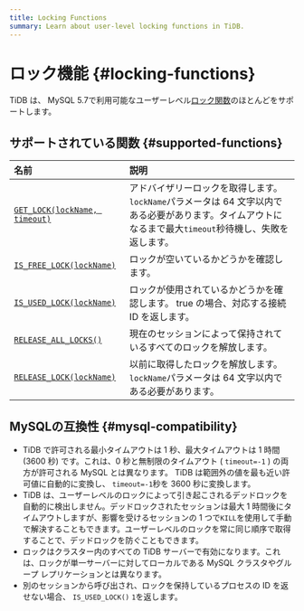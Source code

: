 ```yaml
---
title: Locking Functions
summary: Learn about user-level locking functions in TiDB.
---
```


# ロック機能 {#locking-functions}

TiDB は、 MySQL 5.7で利用可能なユーザーレベル[ロック関数](https://dev.mysql.com/doc/refman/5.7/en/locking-functions.html)のほとんどをサポートします。

## サポートされている関数 {#supported-functions}

| 名前                                                                                                                 | 説明                                                                                       |
| :----------------------------------------------------------------------------------------------------------------- | :--------------------------------------------------------------------------------------- |
| [`GET_LOCK(lockName, timeout)`](https://dev.mysql.com/doc/refman/8.0/en/locking-functions.html#function_get-lock)  | アドバイザリーロックを取得します。 `lockName`パラメータは 64 文字以内である必要があります。タイムアウトになるまで最大`timeout`秒待機し、失敗を返します。 |
| [`IS_FREE_LOCK(lockName)`](https://dev.mysql.com/doc/refman/8.0/en/locking-functions.html#function_is-free-lock)   | ロックが空いているかどうかを確認します。                                                                     |
| [`IS_USED_LOCK(lockName)`](https://dev.mysql.com/doc/refman/8.0/en/locking-functions.html#function_is-used-lock)   | ロックが使用されているかどうかを確認します。 true の場合、対応する接続​​ ID を返します。                                       |
| [`RELEASE_ALL_LOCKS()`](https://dev.mysql.com/doc/refman/8.0/en/locking-functions.html#function_release-all-locks) | 現在のセッションによって保持されているすべてのロックを解放します。                                                        |
| [`RELEASE_LOCK(lockName)`](https://dev.mysql.com/doc/refman/8.0/en/locking-functions.html#function_release-lock)   | 以前に取得したロックを解放します。 `lockName`パラメータは 64 文字以内である必要があります。                                    |

## MySQLの互換性 {#mysql-compatibility}

-   TiDB で許可される最小タイムアウトは 1 秒、最大タイムアウトは 1 時間 (3600 秒) です。これは、0 秒と無制限のタイムアウト ( `timeout=-1` ) の両方が許可される MySQL とは異なります。 TiDB は範囲外の値を最も近い許可値に自動的に変換し、 `timeout=-1`秒を 3600 秒に変換します。
-   TiDB は、ユーザーレベルのロックによって引き起こされるデッドロックを自動的に検出しません。デッドロックされたセッションは最大 1 時間後にタイムアウトしますが、影響を受けるセッションの 1 つで`KILL`を使用して手動で解決することもできます。ユーザーレベルのロックを常に同じ順序で取得することで、デッドロックを防ぐこともできます。
-   ロックはクラスター内のすべての TiDB サーバーで有効になります。これは、ロックが単一サーバーに対してローカルである MySQL クラスタやグループ レプリケーションとは異なります。
-   別のセッションから呼び出され、ロックを保持しているプロセスの ID を返せない場合、 `IS_USED_LOCK()` `1`を返します。

